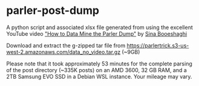 # parler-post-dump
A python script and associated xlsx file generated from using the excellent YouTube video ["How to Data Mine the Parler Dump"](https://www.youtube.com/watch?v=ZEszws8A45Y) by [Sina Booeshaghi](https://github.com/sbooeshaghi)

Download and extract the g-zipped tar file from https://parlertrick.s3-us-west-2.amazonaws.com/data_no_video.tar.gz (~9GB)

Please note that it took approximately 53 minutes for the complete parsing of the post directory (~335K posts) on an AMD 3600, 32 GB RAM, and a 2TB Samsung EVO SSD in a Debian WSL instance. Your mileage may vary.
